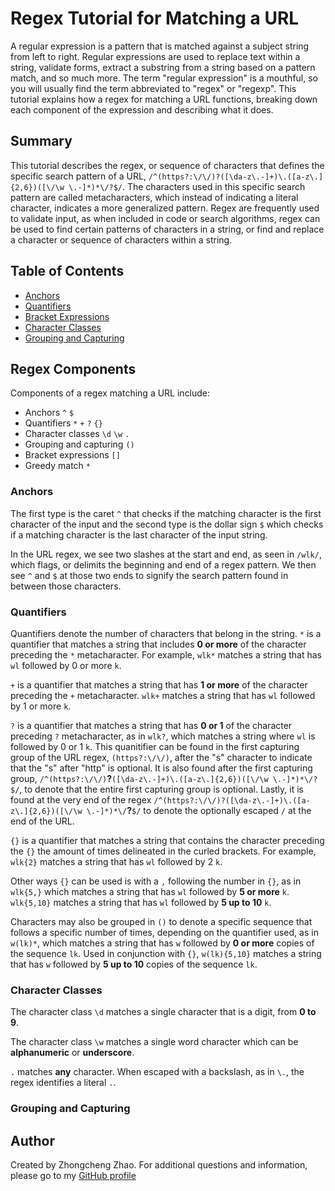 # Regex Tutorial for Matching a URL

A regular expression is a pattern that is matched against a subject string from left to right. Regular expressions are used to replace text within a string, validate forms, extract a substring from a string based on a pattern match, and so much more. The term "regular expression" is a mouthful, so you will usually find the term abbreviated to "regex" or "regexp". This tutorial explains how a regex for matching a URL functions, breaking down each component of the expression and describing what it does.

## Summary

This tutorial describes the regex, or sequence of characters that defines the specific search pattern of a URL, ```/^(https?:\/\/)?([\da-z\.-]+)\.([a-z\.]{2,6})([\/\w \.-]*)*\/?$/```. The characters used in this specific search pattern are called metacharacters, which instead of indicating a literal character, indicates a more generalized pattern. Regex are frequently used to validate input, as when included in code or search algorithms, regex can be used to find certain patterns of characters in a string, or find and replace a character or sequence of characters within a string.

## Table of Contents

- [Anchors](#anchors)
- [Quantifiers](#quantifiers)
- [Bracket Expressions](#bracket-expressions)
- [Character Classes](#character-classes)
- [Grouping and Capturing](#grouping-and-capturing)

## Regex Components

Components of a regex matching a URL include:
* Anchors ```^``` ```$```
* Quantifiers ```*``` ```+``` ```?``` ```{}```
* Character classes ```\d``` ```\w``` ```.```
* Grouping and capturing ```()```
* Bracket expressions ```[]```
* Greedy match ```*```

### Anchors

The first type is the caret `^` that checks if the matching character is the first character of the input and the second type is the dollar sign `$` which checks if a matching character is the last character of the input string.

In the URL regex, we see two slashes at the start and end, as seen in ```/wlk/```, which flags, or delimits the beginning and end of a regex pattern. We then see ```^``` and ```$``` at those two ends to signify the search pattern found in between those characters.

### Quantifiers

Quantifiers denote the number of characters that belong in the string. ```*``` is a quantifier that matches a string that includes __0 or more__ of the character preceding the ```*``` metacharacter. For example, ```wlk*``` matches a string that has ```wl``` followed by 0 or more ```k```.


```+``` is a quantifier that matches a string that has __1 or more__ of the character preceding the ```+``` metacharacter. ```wlk+``` matches a string that has ```wl``` followed by 1 or more ```k```. 


```?``` is a quantifier that matches a string that has __0 or 1__ of the character preceding ```?``` metacharacter, as in ```wlk?```, which matches a string where ```wl``` is followed by 0 or 1 ```k```. This quanitifier can be found in the first capturing group of the URL regex, ```(https?:\/\/)```, after the "s" character to indicate that the "s" after "http" is optional. It is also found after the first capturing group, ```/^(https?:\/\/)```__?__```([\da-z\.-]+)\.([a-z\.]{2,6})([\/\w \.-]*)*\/?$/```, to denote that the entire first capturing group is optional. Lastly, it is found at the very end of the regex ```/^(https?:\/\/)?([\da-z\.-]+)\.([a-z\.]{2,6})([\/\w \.-]*)*\/```__?__```$/``` to denote the optionally escaped ```/``` at the end of the URL.

```{}``` is a quantifier that matches a string that contains the character preceding the ```{}``` the amount of times delineated in the curled brackets. For example, ```wlk{2}``` matches a string that has ```wl``` followed by 2 ```k```. 

Other ways ```{}``` can be used is with a ```,``` following the number in ```{}```, as in ```wlk{5,}``` which matches a string that has ```wl``` followed by __5 or more__ ```k```. ```wlk{5,10}``` matches a string that has ```wl``` followed by __5 up to 10__ ```k```.

Characters may also be grouped in ```()``` to denote a specific sequence that follows a specific number of times, depending on the quantifier used, as in ```w(lk)*```, which matches a string that has ```w``` followed by __0 or more__ copies of the sequence ```lk```. Used in conjunction with ```{}```, ```w(lk){5,10}``` matches a string that has ```w``` followed by __5 up to 10__ copies of the sequence ```lk```. 

### Character Classes
The character class ```\d``` matches a single character that is a digit, from __0 to 9__. 

The character class ```\w``` matches a single word character which can be __alphanumeric__ or __underscore__.

```.``` matches __any__ character. When escaped with a backslash, as in ```\.```, the regex identifies a literal ```.```.

### Grouping and Capturing

## Author

Created by Zhongcheng Zhao. For additional questions and information, please go to my [GitHub profile](https://github.com/zhngzh527)
